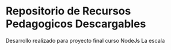# Repositorio de Recursos Pedagogicos  Descargables
Desarrollo realizado para proyecto final  curso NodeJs La escala


